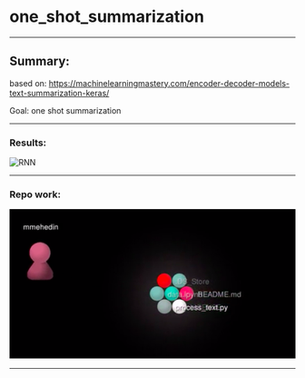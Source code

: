 # one_shot_summarization

-----

## Summary:

based on: https://machinelearningmastery.com/encoder-decoder-models-text-summarization-keras/


Goal: one shot summarization

-------------


### Results:

![RNN](https://raw.githubusercontent.com/mmehedin/summarization/master/temp/rnn.png)

------

### Repo work:

[![Gihub work viz](https://raw.githubusercontent.com/mmehedin/one_shot_summarization/master/temp/output.png)](https://raw.githubusercontent.com/mmehedin/one_shot_summarization/master/temp/output.mp4)

-----
